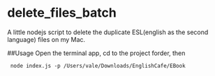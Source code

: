 # delete_files_batch
A little nodejs script to delete the duplicate ESL(english as the second language) files on my Mac.

##Usage
Open the terminal app, cd to the project forder, then

```
 node index.js -p /Users/vale/Downloads/EnglishCafe/EBook
```
